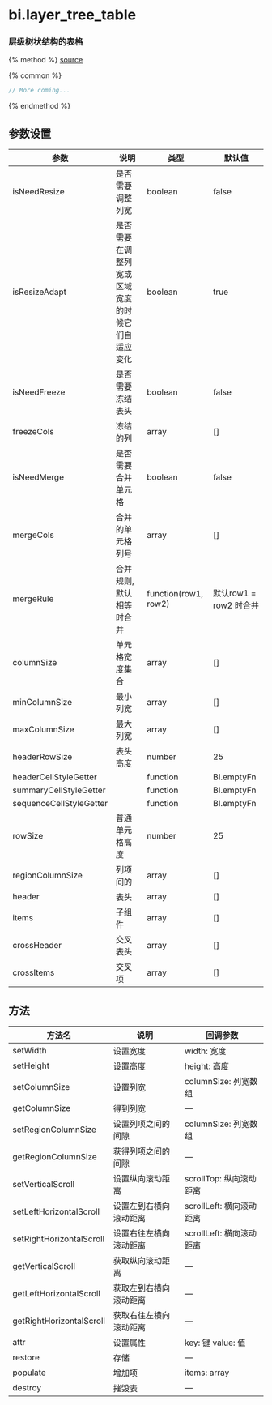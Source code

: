 # bi.layer_tree_table

### 层级树状结构的表格

{% method %}
[source](https://jsfiddle.net/fineui/pqyuLoay/)

{% common %}
```javascript
// More coming...
```

{% endmethod %}

## 参数设置
| 参数                      | 说明                       | 类型                   | 默认值               |
| ----------------------- | ------------------------ | -------------------- | ----------------- |
| isNeedResize            | 是否需要调整列宽                 | boolean                 | false             |
| isResizeAdapt           | 是否需要在调整列宽或区域宽度的时候它们自适应变化 | boolean                 | true              |
| isNeedFreeze            | 是否需要冻结表头                 | boolean                 | false             |
| freezeCols              | 冻结的列                     | array                | []                |
| isNeedMerge             | 是否需要合并单元格                | boolean                 | false             |
| mergeCols               | 合并的单元格列号                 | array                | []                |
| mergeRule               | 合并规则, 默认相等时合并            | function(row1, row2) | 默认row1 = row2 时合并 |
| columnSize              | 单元格宽度集合                  | array                | []                |
| minColumnSize           | 最小列宽                     | array                | []                |
| maxColumnSize           | 最大列宽                     | array                | []                |
| headerRowSize           | 表头高度                     | number               | 25                |
| headerCellStyleGetter   |                          | function             | BI.emptyFn        |
| summaryCellStyleGetter  |                          | function             | BI.emptyFn        |
| sequenceCellStyleGetter |                          | function             | BI.emptyFn        |
| rowSize                 | 普通单元格高度                  | number               | 25                |
| regionColumnSize        | 列项间的                     | array                | []                |
| header                  | 表头                       | array                | []                |
| items                   | 子组件                      | array                | []                |
| crossHeader             | 交叉表头                     | array                | []                |
| crossItems              | 交叉项                      | array                | []                |



## 方法
| 方法名                      | 说明          | 回调参数               |
| ------------------------ | ----------- | ------------------ |
| setWidth                 | 设置宽度        | width: 宽度          |
| setHeight                | 设置高度        | height: 高度         |
| setColumnSize            | 设置列宽        | columnSize: 列宽数组   |
| getColumnSize            | 得到列宽        | —                  |
| setRegionColumnSize      | 设置列项之间的间隙   | columnSize: 列宽数组   |
| getRegionColumnSize      | 获得列项之间的间隙   | —                  |
| setVerticalScroll        | 设置纵向滚动距离    | scrollTop: 纵向滚动距离  |
| setLeftHorizontalScroll  | 设置左到右横向滚动距离 | scrollLeft: 横向滚动距离 |
| setRightHorizontalScroll | 设置右往左横向滚动距离 | scrollLeft: 横向滚动距离 |
| getVerticalScroll        | 获取纵向滚动距离    | —                  |
| getLeftHorizontalScroll  | 获取左到右横向滚动距离 | —                  |
| getRightHorizontalScroll | 获取右往左横向滚动距离 | —                  |
| attr                     | 设置属性        | key: 键   value: 值  |
| restore                  | 存储          | —                  |
| populate                 | 增加项         | items: array       |
| destroy                  | 摧毁表         | —                  |



